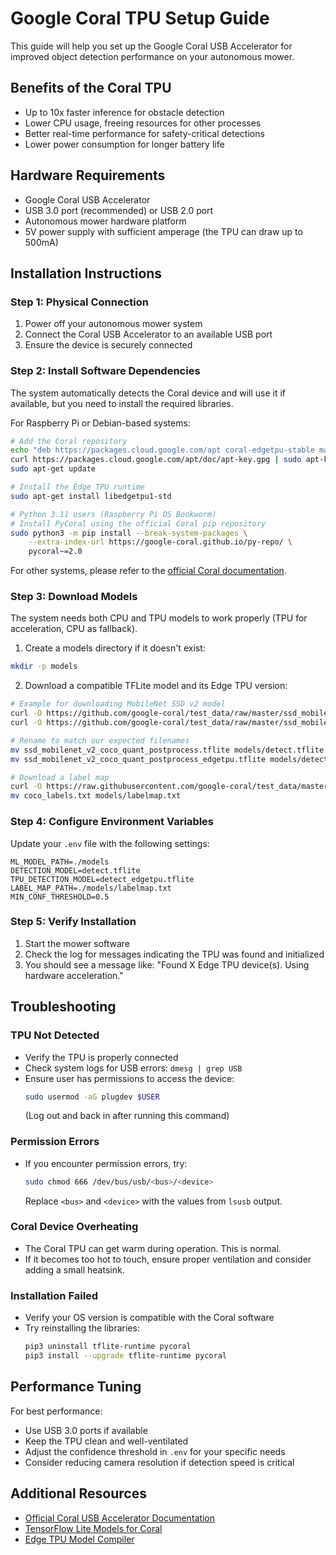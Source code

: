 # Google Coral TPU Setup Guide

This guide will help you set up the Google Coral USB Accelerator for improved object detection performance on your autonomous mower.

## Benefits of the Coral TPU
- Up to 10x faster inference for obstacle detection
- Lower CPU usage, freeing resources for other processes
- Better real-time performance for safety-critical detections
- Lower power consumption for longer battery life

## Hardware Requirements
- Google Coral USB Accelerator
- USB 3.0 port (recommended) or USB 2.0 port
- Autonomous mower hardware platform
- 5V power supply with sufficient amperage (the TPU can draw up to 500mA)

## Installation Instructions

### Step 1: Physical Connection
1. Power off your autonomous mower system
2. Connect the Coral USB Accelerator to an available USB port
3. Ensure the device is securely connected

### Step 2: Install Software Dependencies
The system automatically detects the Coral device and will use it if available, but you need to install the required libraries.

For Raspberry Pi or Debian-based systems:

```bash
# Add the Coral repository
echo "deb https://packages.cloud.google.com/apt coral-edgetpu-stable main" | sudo tee /etc/apt/sources.list.d/coral-edgetpu.list
curl https://packages.cloud.google.com/apt/doc/apt-key.gpg | sudo apt-key add -
sudo apt-get update

# Install the Edge TPU runtime
sudo apt-get install libedgetpu1-std

# Python 3.11 users (Raspberry Pi OS Bookworm)
# Install PyCoral using the official Coral pip repository
sudo python3 -m pip install --break-system-packages \
    --extra-index-url https://google-coral.github.io/py-repo/ \
    pycoral~=2.0
```

For other systems, please refer to the [official Coral documentation](https://coral.ai/docs/accelerator/get-started/).

### Step 3: Download Models

The system needs both CPU and TPU models to work properly (TPU for acceleration, CPU as fallback).

1. Create a models directory if it doesn't exist:
```bash
mkdir -p models
```

2. Download a compatible TFLite model and its Edge TPU version:
```bash
# Example for downloading MobileNet SSD v2 model
curl -O https://github.com/google-coral/test_data/raw/master/ssd_mobilenet_v2_coco_quant_postprocess.tflite
curl -O https://github.com/google-coral/test_data/raw/master/ssd_mobilenet_v2_coco_quant_postprocess_edgetpu.tflite

# Rename to match our expected filenames
mv ssd_mobilenet_v2_coco_quant_postprocess.tflite models/detect.tflite
mv ssd_mobilenet_v2_coco_quant_postprocess_edgetpu.tflite models/detect_edgetpu.tflite

# Download a label map
curl -O https://raw.githubusercontent.com/google-coral/test_data/master/coco_labels.txt
mv coco_labels.txt models/labelmap.txt
```

### Step 4: Configure Environment Variables

Update your `.env` file with the following settings:

```
ML_MODEL_PATH=./models
DETECTION_MODEL=detect.tflite
TPU_DETECTION_MODEL=detect_edgetpu.tflite
LABEL_MAP_PATH=./models/labelmap.txt
MIN_CONF_THRESHOLD=0.5
```

### Step 5: Verify Installation

1. Start the mower software
2. Check the log for messages indicating the TPU was found and initialized
3. You should see a message like: "Found X Edge TPU device(s). Using hardware acceleration."

## Troubleshooting

### TPU Not Detected
- Verify the TPU is properly connected
- Check system logs for USB errors: `dmesg | grep USB`
- Ensure user has permissions to access the device:
  ```bash
  sudo usermod -aG plugdev $USER
  ```
  (Log out and back in after running this command)

### Permission Errors
- If you encounter permission errors, try:
  ```bash
  sudo chmod 666 /dev/bus/usb/<bus>/<device>
  ```
  Replace `<bus>` and `<device>` with the values from `lsusb` output.

### Coral Device Overheating
- The Coral TPU can get warm during operation. This is normal.
- If it becomes too hot to touch, ensure proper ventilation and consider adding a small heatsink.

### Installation Failed
- Verify your OS version is compatible with the Coral software
- Try reinstalling the libraries:
  ```bash
  pip3 uninstall tflite-runtime pycoral
  pip3 install --upgrade tflite-runtime pycoral
  ```

## Performance Tuning

For best performance:
- Use USB 3.0 ports if available
- Keep the TPU clean and well-ventilated
- Adjust the confidence threshold in `.env` for your specific needs
- Consider reducing camera resolution if detection speed is critical

## Additional Resources
- [Official Coral USB Accelerator Documentation](https://coral.ai/docs/accelerator/get-started/)
- [TensorFlow Lite Models for Coral](https://coral.ai/models/)
- [Edge TPU Model Compiler](https://coral.ai/docs/edgetpu/compiler/) 
